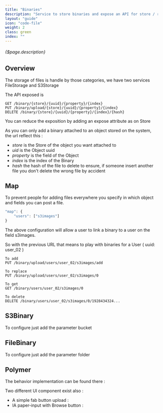 ```yaml
---
title: "Binaries"
description: "Service to store binaries and expose an API for store / retrieve"
layout: "guide"
icon: "code-file"
weight: 2
class: green
index: ""
---
```


###### {$page.description}

<article id="1">

## Overview

The storage of files is handle by those categories, we have two services FileStorage and S3Storage

The API exposed is 

```
GET /binary/{store}/{uuid}/{property}/{index}
PUT /binary/upload/{store}/{uuid}/{property}/{index}
DELETE /binary/{store}/{uuid}/{property}/{index}/{hash}
```

You can reduce the exposition by adding an expose attribute as on Store

As you can only add a binary attached to an object stored on the system, the url reflect this :

 * *store* is the Store of the object you want attached to
 * *uid* is the Object uuid 
 * *property* is the field of the Object
 * *index* is the index of the Binary
 * *hash* the hash of the file to delete to ensure, if someone insert another file you don't delete the wrong file by accident

</article>

<article id="2">

## Map

To prevent people for adding files everywhere you specify in which object and fields you can post a file.

```javascript
"map": {
	"users": ["s3images"]
}
```

The above configuration will allow a user to link a binary to a user on the field s3images.

So with the previous URL that means to play with binaries for a User ( uuid: user_02 )

```
To add
PUT /binary/upload/users/user_02/s3images/add

To replace
PUT /binary/upload/users/user_02/s3images/0

To get
GET /binary/users/user_02/s3images/0

To delete
DELETE /binary/users/user_02/s3images/0/1928434324...
```

</article>

<article id="3">

## S3Binary

To configure just add the parameter bucket

</article>

<article id="4">

## FileBinary

To configure just add the parameter folder

</article>

<article id="5">

## Polymer

The behavior implementation can be found there : 

Two different UI component exist also :

  * A simple fab button upload : 
  * IA paper-input with Browse button : 

</article>
